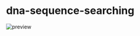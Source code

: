# dna-sequence-searching

![preview](https://github.com/koflerm/dna-sequence-searching/blob/master/img/preview.PNG)
